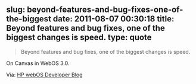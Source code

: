 slug: beyond-features-and-bug-fixes-one-of-the-biggest
date: 2011-08-07 00:30:18
title: Beyond features and bug fixes, one of the biggest changes is speed.
type: quote
---

> Beyond features and bug fixes, one of the biggest changes is speed.

On Canvas in WebOS 3.0.

 Via: [HP webOS Developer Blog](http://developer.palm.com/blog/2011/08/whats-new-for-html-canvas-in-webos-3-0/)
